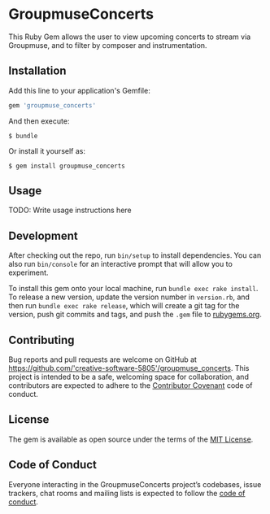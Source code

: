 # GroupmuseConcerts

This Ruby Gem allows the user to view upcoming concerts to stream via Groupmuse, and to filter by composer and instrumentation.

## Installation

Add this line to your application's Gemfile:

```ruby
gem 'groupmuse_concerts'
```

And then execute:

    $ bundle

Or install it yourself as:

    $ gem install groupmuse_concerts

## Usage

TODO: Write usage instructions here

## Development

After checking out the repo, run `bin/setup` to install dependencies. You can also run `bin/console` for an interactive prompt that will allow you to experiment.

To install this gem onto your local machine, run `bundle exec rake install`. To release a new version, update the version number in `version.rb`, and then run `bundle exec rake release`, which will create a git tag for the version, push git commits and tags, and push the `.gem` file to [rubygems.org](https://rubygems.org).

## Contributing

Bug reports and pull requests are welcome on GitHub at https://github.com/'creative-software-5805'/groupmuse_concerts. This project is intended to be a safe, welcoming space for collaboration, and contributors are expected to adhere to the [Contributor Covenant](http://contributor-covenant.org) code of conduct.

## License

The gem is available as open source under the terms of the [MIT License](https://opensource.org/licenses/MIT).

## Code of Conduct

Everyone interacting in the GroupmuseConcerts project’s codebases, issue trackers, chat rooms and mailing lists is expected to follow the [code of conduct](https://github.com/'creative-software-5805'/groupmuse_concerts/blob/master/CODE_OF_CONDUCT.md).
